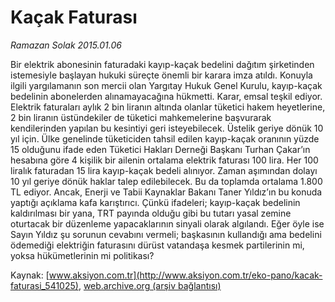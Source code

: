 # Kaçak Faturası

*Ramazan Solak 2015.01.06*

<div class="pNewsDetailMainContent" itemprop="articleBody">
 <p>
  Bir elektrik abonesinin faturadaki kayıp-kaçak bedelini dağıtım şirketinden istemesiyle başlayan hukuki süreçte önemli bir karara imza atıldı. Konuyla ilgili yargılamanın son mercii olan Yargıtay Hukuk Genel Kurulu, kayıp-kaçak bedelinin abonelerden alınamayacağına hükmetti. Karar, emsal teşkil ediyor. Elektrik faturaları aylık 2 bin liranın altında olanlar tüketici hakem heyetlerine, 2 bin liranın üstündekiler de tüketici mahkemelerine başvurarak kendilerinden yapılan bu kesintiyi geri isteyebilecek. Üstelik geriye dönük 10 yıl için. Ülke genelinde tüketiciden tahsil edilen kayıp-kaçak oranının yüzde 15 olduğunu ifade eden Tüketici Hakları Derneği Başkanı Turhan Çakar’ın hesabına göre 4 kişilik bir ailenin ortalama elektrik faturası 100 lira. Her 100 liralık faturadan 15 lira kayıp-kaçak bedeli alınıyor. Zaman aşımından dolayı 10 yıl geriye dönük haklar talep edilebilecek. Bu da toplamda ortalama 1.800 TL ediyor. Ancak, Enerji ve Tabii Kaynaklar Bakanı Taner Yıldız’ın bu konuda yaptığı açıklama kafa karıştırıcı. Çünkü ifadeleri; kayıp-kaçak bedelinin kaldırılması bir yana, TRT payında olduğu gibi bu tutarı yasal zemine oturtacak bir düzenleme yapacaklarının sinyali olarak algılandı. Eğer öyle ise Sayın Yıldız şu sorunun cevabını vermeli; başkasının kullandığı ama bedelini ödemediği elektriğin faturasını dürüst vatandaşa kesmek partilerinin mi, yoksa hükümetlerinin mi politikası?
 </p>
</div>


Kaynak: [www.aksiyon.com.tr](http://www.aksiyon.com.tr/eko-pano/kacak-faturasi_541025), [web.archive.org (arşiv bağlantısı)](http://web.archive.org/web/20150724022434/http://www.aksiyon.com.tr/eko-pano/kacak-faturasi_541025)
